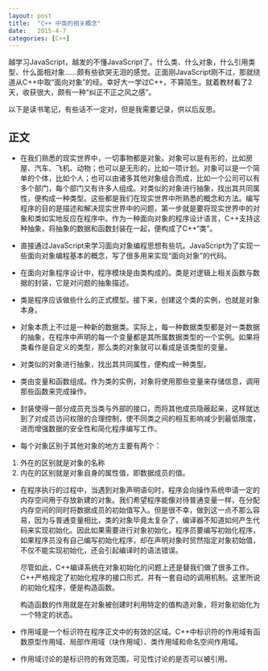 ```yaml
---
layout: post
title:  "C++ 中类的相关概念"
date:   2015-4-7
categories: [C++]
---
```


越学习JavaScript，越发的不懂JavaScript了。什么类、什么对象，什么引用类型、什么面相对象……颇有些欲哭无泪的感觉。正面刚JavaScript刚不过，那就绕道从C++中取“面向对象”的经。幸好大一学过C++，不算陌生。就着教材看了2天，收获很大，颇有一种“纠正不正之风之感”。

以下是读书笔记，有些话不一定对，但是我需要记录，供以后反思。

## 正文

- 在我们熟悉的现实世界中，一切事物都是对象。对象可以是有形的，比如房屋、汽车、飞机、动物；也可以是无形的，比如一项计划。对象可以是一个简单的个体，比如个人；也可以由诸多其他对象组合而成，比如一个公司可以有多个部门，每个部门又有许多人组成。对类似的对象进行抽象，找出其共同属性，便构成一种类型。这些都是我们在现实世界中所熟悉的概念和方法。编写程序的目的是描述和解决现实世界中的问题，第一步就是要将现实世界中的对象和类如实地反应在程序中。作为一种面向对象的程序设计语言，C++支持这种抽象，将抽象的数据和函数封装在一起，便构成了C++“类”。

- 直接通过JavaScript来学习面向对象编程思想有些坑。JavaScript为了实现一些面向对象编程基本的概念，写了很多用来实现“面向对象”的代码。

- 在面向对象程序设计中，程序模块是由类构成的。类是对逻辑上相关函数与数据的封装，它是对问题的抽象描述。

- 类是程序应该做些什么的正式模型。接下来，创建这个类的实例，也就是对象本身。


- 对象本质上不过是一种新的数据类。实际上，每一种数据类型都是对一类数据的抽象，在程序中声明的每一个变量都是其所属数据类型的一个实例。如果将类看作是自定义的类型，那么类的对象就可以看成是该类型的变量。

- 对类似的对象进行抽象，找出其共同属性，便构成一种类型。

- 类由变量和函数组成。作为类的实例，对象将使用那些变量来存储信息，调用那些函数来完成操作。

- 封装使得一部分成员充当类与外部的接口，而将其他成员隐蔽起来，这样就达到了对成员访问权限的合理控制，使不同类之间的相互影响减少到最低限度，进而增强数据的安全性和简化程序编写工作。


- 每个对象区别于其他对象的地方主要有两个：

 1. 外在的区别就是对象的名称
 2. 内在的区别就是对象自身的属性值，即数据成员的值。


- 在程序执行的过程中，当遇到对象声明语句时，程序会向操作系统申请一定的内存空间用于存放新建的对象。我们希望程序能像对待普通变量一样，在分配内存空间的同时将数据成员的初始值写入。但是很不幸，做到这一点不那么容易，因为与普通变量相比，类的对象毕竟太复杂了，编译器不知道如何产生代码来实现初始化。因此如果需要进行对象初始化，程序员要编写初始化程序，如果程序员没有自己编写初始化程序，却在声明对象时贸然指定对象初始值，不仅不能实现初始化，还会引起编译时的语法错误。

    尽管如此，C++编译系统在对象初始化的问题上还是替我们做了很多工作。C++严格规定了初始化程序的接口形式，并有一套自动的调用机制。这里所说的初始化程序，便是构造函数。

    构造函数的作用就是在对象被创建时利用特定的值构造对象，将对象初始化为一个特定的状态。


- 作用域是一个标识符在程序正文中的有效的区域。C++中标识符的作用域有函数原型作用域、局部作用域（块作用域）、类作用域和命名空间作用域。

- 作用域讨论的是标识符的有效范围，可见性讨论的是否可以被引用。
